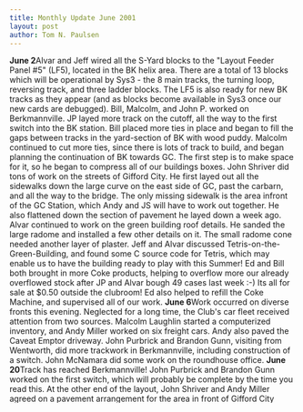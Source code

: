 ```yaml
---
title: Monthly Update June 2001 
layout: post
author: Tom N. Paulsen
---
```




 **June 2**Alvar and Jeff wired all the S\-Yard blocks to the "Layout Feeder Panel \#5" (LF5\), located in the BK helix area. There are a total of 13 blocks which will be operational by Sys3 \- the 8 main tracks, the turning loop, reversing track, and three ladder blocks. The LF5 is also ready for new BK tracks as they appear (and as blocks become available in Sys3 once our new cards are debugged).  Bill, Malcolm, and John P. worked on Berkmannville. JP layed more track on the cutoff, all the way to the first switch into the BK station. Bill placed more ties in place and began to fill the gaps between tracks in the yard\-section of BK with wood puddy. Malcolm continued to cut more ties, since there is lots of track to build, and began planning the continuation of BK towards GC. The first step is to make space for it, so he began to compress all of our buildings boxes.  John Shriver did tons of work on the streets of Gifford City. He first layed out all the sidewalks down the large curve on the east side of GC, past the carbarn, and all the way to the bridge. The only missing sidewalk is the area infront of the GC Station, which Andy and JS will have to work out together. He also flattened down the section of pavement he layed down a week ago.  Alvar continued to work on the green building roof details. He sanded the large radome and installed a few other details on it. The small radome cone needed another layer of plaster. Jeff and Alvar discussed Tetris\-on\-the\-Green\-Building, and found some C source code for Tetris, which may enable us to have the building ready to play with this Summer!  Ed and Bill both brought in more Coke products, helping to overflow more our already overflowed stock after JP and Alvar bough 49 cases last week :\-) Its all for sale at $0\.50 outside the clubroom! Ed also helped to refill the Coke Machine, and supervised all of our work. **June 6**Work occurred on diverse fronts this evening. Neglected for a long time, the Club's car fleet received attention from two sources. Malcolm Laughlin started a computerized inventory, and Andy Miller worked on six freight cars. Andy also paved the Caveat Emptor driveway. John Purbrick and Brandon Gunn, visiting from Wentworth, did more trackwork in Berkmannville, including construction of a switch. John McNamara did some work on the roundhouse office. **June 20**Track has reached Berkmannville! John Purbrick and Brandon Gunn worked on the first switch, which will probably be complete by the time you read this. At the other end of the layout, John Shriver and Andy Miller agreed on a pavement arrangement for the area in front of Gifford City station. John's pavement is marching forward and looks great. Andy also worked on a parking lot for the fire station he has been building, in addition to cleaning the A/C filters and filling the Coke machine. Let's hear it for hot weather! The "WECO cabinet" has been removed, leaving behind a legacy of cut\-off milk cartons full of random screws, nuts, and other hardware. John McNamara worked on sorting and condensing these and placed some in the drawers under System2\. James Knight continued his work on code for System3\. **June 23**Progress continued in all fronts: Alvar worked on the installation of the Sys3 Block Cards in S\-Yard, so that Sys3 can start to be debugged. James continued working on the code, so that once the hardware is in, the software is ready. Jeff continued the installation of power lines in S\-Yard, so that we can plug in the necessary power supplies.  On the other track side of things, JP built a second switch into BK, and put down a couple more feet of ballast. Bill continued to add ties to the end of the BK track. Malcolm continued with the planning of what will happen next, after BK. Ed worked on the pavement around the roundhouse. **June 27** [\[pictures]]({{ site.baseurl }}/old/progress/reports/2001/6/../../../images79ff.tcl?year=2001&month=6&day=27)There was progress tonight at both ends of the layout and in the middle! In Gifford City, John Shriver completed the paving in front of Gifford City Station. Completed pavement now stretches the full length of the main street, all the way from the downtown trolley loop to the Whatahack River. At the opposite end of the layout, Ed Drozd installed ties in Berkmannville, while John Purbrick and Branden Gunn worked on ballast, switches, and rail. Stephano Curtarolo continued to work on ballast later in the evening. The Berkmannville switch count is now almost two.  Ed Drozd and John McNamara discussed ground cover behind the roundhouse and in the process discovered that while most of the foundation was black, some was brick\-colored and some was concrete. Black being the majority color, John painted the remainder black.  Malcolm Laughlin, a usual denizen of Berkmannville, instead devoted his attentions to the Club's car inventory and found 45% in need of attention, primarily involving coupler problems.  Alvar Saenz\_Otero arrived and he and Branden connected all the S\-Yard tracks to the System3 Block Cards. Then, they ran the main communications wire for System3 from the IMP to S\-Yard, leaving the rest of the wire ready for installation below GC once Sys3 is debugged. Alvar also installed the 'Recycling' sing again, which is now next to the Coke Machine (instead of behind it).   